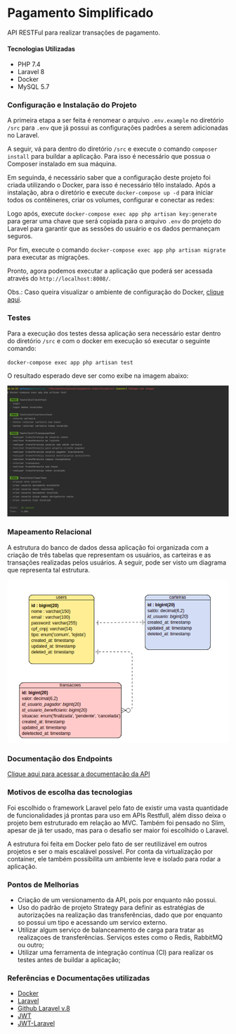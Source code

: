 # Pagamento Simplificado

API RESTFul para realizar transações de pagamento.

#### Tecnologias Utilizadas

- PHP 7.4
- Laravel 8
- Docker
- MySQL 5.7

### Configuração e Instalação do Projeto

A primeira etapa a ser feita é renomear o arquivo `.env.example` no diretório `/src` para `.env` que já possui as configurações padrões
a serem adicionadas no Laravel.

A seguir, vá para dentro do diretório `/src` e execute o comando `composer install` para buildar a aplicação. Para isso é
necessário que possua o Composer instalado em sua máquina.

Em seguinda, é necessário saber que a configuração deste projeto foi criada utilizando o Docker, para isso é necessário 
têlo instalado. Após a instalação, abra o diretório e execute `docker-compose up -d` para iniciar todos os contêineres,
criar os volumes, configurar e conectar as redes:

Logo após, execute `docker-compose exec app php artisan key:generate` para gerar uma chave que será copiada para o arquivo `.env` do projeto do Laravel
para garantir que as sessões do usuário e os dados permaneçam seguros.

Por fim, execute o comando `docker-compose exec app php artisan migrate` para executar as migrações.

Pronto, agora podemos executar a aplicação que poderá ser acessada através do `http://localhost:8008/`.

Obs.: Caso queira visualizar o ambiente de configuração do Docker, [clique aqui](https://github.com/antoniocarlosmjr/ambiente-docker-php).

### Testes

Para a execução dos testes dessa aplicação sera necessário estar dentro do diretório `/src` e com o docker em execução
só executar o seguinte comando:

`docker-compose exec app php artisan test`

O resultado esperado deve ser como exibe na imagem abaixo:

![Execucao_dos_testes](https://github.com/antoniocarlosmjr/pagamento-simplificado/blob/master/docs/execucao-testes.png?raw=true)

### Mapeamento Relacional

A estrutura do banco de dados dessa aplicação foi organizada com a criação de três tabelas que representam 
os usuários, as carteiras e as transações realizadas pelos usuários. A seguir, pode ser visto um diagrama que 
representa tal estrutura.

![Modelagem dos dados](https://github.com/antoniocarlosmjr/pagamento-simplificado/blob/master/docs/diagrama-banco.png?raw=true)

### Documentação dos Endpoints

[Clique aqui para acessar a documentação da API](https://app.swaggerhub.com/apis-docs/carlos12antoni/PagamentoSimplificado/1.0.0)

### Motivos de escolha das tecnologias

Foi escolhido o framework Laravel pelo fato de existir uma vasta quantidade de funcionalidades já prontas para uso
em APIs Restfull, além disso deixa o projeto bem estruturado em relação ao MVC. Também foi pensado no Slim, apesar de já
ter usado, mas para o desafio ser maior foi escolhido o Laravel.

A estrutura foi feita em Docker pelo fato de ser reutilizável em outros projetos e ser o mais escalável possível.
Por conta da virtualização por container, ele também possibilita um ambiente leve e isolado para rodar a aplicação. 

### Pontos de Melhorias

- Criação de um versionamento da API, pois por enquanto não possui.
- Uso do padrão de projeto Strategy para definir as estratégias de autorizações na realização das transferências, dado que por enquanto so possui
um tipo e acessando um servico externo. 
- Utilizar algum serviço de balanceamento de carga para tratar as realizaçoes de transferências. Serviços estes como o Redis, RabbitMQ ou outro;
- Utilizar uma ferramenta de integração contínua (CI) para realizar os testes antes de buildar a aplicação;

### Referências e Documentações utilizadas

- [Docker](https://docs.docker.com/)
- [Laravel](https://laravel.com/docs/8.x)
- [Github Laravel v.8](https://github.com/laravel/laravel)
- [JWT](https://jwt.io/)
- [JWT-Laravel](https://jwt-auth.readthedocs.io/en/develop/)
